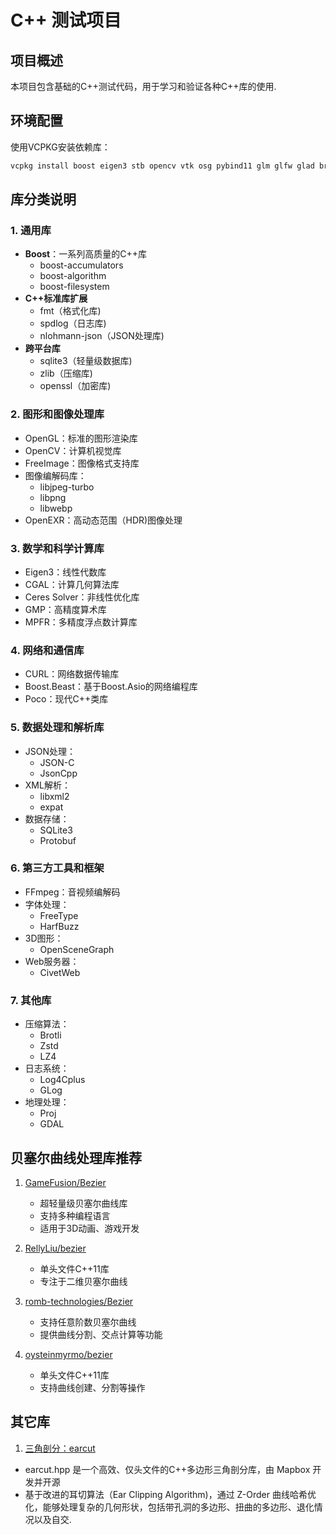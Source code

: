 # C++ 测试项目

## 项目概述
本项目包含基础的C++测试代码，用于学习和验证各种C++库的使用.

## 环境配置
使用VCPKG安装依赖库：
```bash
vcpkg install boost eigen3 stb opencv vtk osg pybind11 glm glfw glad breakpad protobuf gtest glog spdlog opencascade:x64-windows
```

## 库分类说明

### 1. 通用库
- **Boost**：一系列高质量的C++库
  - boost-accumulators
  - boost-algorithm
  - boost-filesystem
- **C++标准库扩展**
  - fmt（格式化库)
  - spdlog（日志库)
  - nlohmann-json（JSON处理库)
- **跨平台库**
  - sqlite3（轻量级数据库)
  - zlib（压缩库)
  - openssl（加密库)

### 2. 图形和图像处理库
- OpenGL：标准的图形渲染库
- OpenCV：计算机视觉库
- FreeImage：图像格式支持库
- 图像编解码库：
  - libjpeg-turbo
  - libpng
  - libwebp
- OpenEXR：高动态范围（HDR)图像处理

### 3. 数学和科学计算库
- Eigen3：线性代数库
- CGAL：计算几何算法库
- Ceres Solver：非线性优化库
- GMP：高精度算术库
- MPFR：多精度浮点数计算库

### 4. 网络和通信库
- CURL：网络数据传输库
- Boost.Beast：基于Boost.Asio的网络编程库
- Poco：现代C++类库

### 5. 数据处理和解析库
- JSON处理：
  - JSON-C
  - JsonCpp
- XML解析：
  - libxml2
  - expat
- 数据存储：
  - SQLite3
  - Protobuf

### 6. 第三方工具和框架
- FFmpeg：音视频编解码
- 字体处理：
  - FreeType
  - HarfBuzz
- 3D图形：
  - OpenSceneGraph
- Web服务器：
  - CivetWeb

### 7. 其他库
- 压缩算法：
  - Brotli
  - Zstd
  - LZ4
- 日志系统：
  - Log4Cplus
  - GLog
- 地理处理：
  - Proj
  - GDAL

## 贝塞尔曲线处理库推荐

1. [GameFusion/Bezier](https://github.com/GameFusion/Bezier)
   - 超轻量级贝塞尔曲线库
   - 支持多种编程语言
   - 适用于3D动画、游戏开发

2. [RellyLiu/bezier](https://github.com/RellyLiu/bezier)
   - 单头文件C++11库
   - 专注于二维贝塞尔曲线

3. [romb-technologies/Bezier](https://github.com/romb-technologies/Bezier)
   - 支持任意阶数贝塞尔曲线
   - 提供曲线分割、交点计算等功能

4. [oysteinmyrmo/bezier](https://github.com/oysteinmyrmo/bezier)
   - 单头文件C++11库
   - 支持曲线创建、分割等操作

## 其它库
1. [三角剖分：earcut](https://github.com/mapbox/earcut.hpp)
  - earcut.hpp 是一个高效、仅头文件的C++多边形三角剖分库，由 Mapbox 开发并开源
  - 基于改进的耳切算法（Ear Clipping Algorithm)，通过 Z-Order 曲线哈希优化，能够处理复杂的几何形状，包括带孔洞的多边形、扭曲的多边形、退化情况以及自交.
